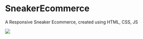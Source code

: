 # SneakerEcommerce
A Responsive Sneaker Ecommerce, created using HTML, CSS, JS

<img src="https://media.discordapp.net/attachments/854545268819886120/1016747950656978945/unknown.png?width=1345&height=676">
